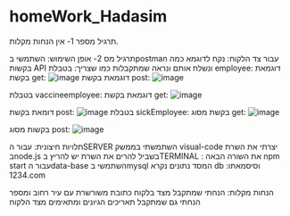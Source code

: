 # homeWork_Hadasim

תרגיל מספר 1-
אין הנחות מקלות.

תרגיל מס 2-
אופן השימוש:
השתמשי בpostman  עבור צד הלקוח:
נקח לדוגמא כמה בקשות API  ונשלח אותם ונראה שמתקבלות כמו שצריך:
בטבלת employee:
דוגמאת בקשת get:
![image](https://github.com/Tamar6465/homeWork_Hadasim/assets/91901425/cd47245c-0384-4276-bd61-899f244d4d71)
דוגמאת בקשת post:
![image](https://github.com/Tamar6465/homeWork_Hadasim/assets/91901425/6ad268b3-ef33-4adb-87d9-57c5db99de07)

בטבלת vaccineemployee:
דוגמאת בקשת get:
![image](https://github.com/Tamar6465/homeWork_Hadasim/assets/91901425/9467d388-4aec-41ac-9829-4b5bdda517a7)

דומאת בקשת post:
![image](https://github.com/Tamar6465/homeWork_Hadasim/assets/91901425/a1792509-af86-4dbe-81f7-164ff3842d55)
בטבלת sickEmployee:
בקשת מסוג get:
![image](https://github.com/Tamar6465/homeWork_Hadasim/assets/91901425/2aceefd7-19ce-4fcd-9023-dd7faaf07f22)

בקשות מסוג post:
![image](https://github.com/Tamar6465/homeWork_Hadasim/assets/91901425/6a945413-0a52-4a8f-b07b-74b21fcd5a5e)

תלויות חיצונית:
עבור הSERVER השתמשתי בממשק visual-code
יצרתי את השרת בnode.js 
בשביל להרים את השרת יש להריץ בTERMINAL : את השורה הבאה npm start 
עבור הdata-base השתמשי בmysql 
המסד נתונים נקרא db  וסיסמאתו: 1234.com

הנחות מקלות:
הנחתי שמתקבל מצד בלקוח כתובת משורשרת עם עיר רחוב ומספר
הנחתי גם שמתקבל תאריכים הגיונים ומתאימים מצד הלקוח
